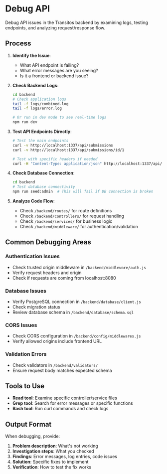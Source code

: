 # Debug API

Debug API issues in the Transitos backend by examining logs, testing endpoints, and analyzing request/response flow.

## Process

1. **Identify the Issue**:
   - What API endpoint is failing?
   - What error messages are you seeing?
   - Is it a frontend or backend issue?

2. **Check Backend Logs**:
   ```bash
   cd backend
   # Check application logs
   tail -f logs/combined.log
   tail -f logs/error.log
   
   # Or run in dev mode to see real-time logs
   npm run dev
   ```

3. **Test API Endpoints Directly**:
   ```bash
   # Test the main endpoints
   curl -v http://localhost:1337/api/submissions
   curl -v http://localhost:1337/api/submissions/id/1
   
   # Test with specific headers if needed
   curl -H "Content-Type: application/json" http://localhost:1337/api/submissions
   ```

4. **Check Database Connection**:
   ```bash
   cd backend
   # Test database connectivity
   npm run seed:admin  # This will fail if DB connection is broken
   ```

5. **Analyze Code Flow**:
   - Check `/backend/routes/` for route definitions
   - Check `/backend/controllers/` for request handling
   - Check `/backend/services/` for business logic
   - Check `/backend/middleware/` for authentication/validation

## Common Debugging Areas

### Authentication Issues
- Check trusted origin middleware in `/backend/middleware/auth.js`
- Verify request headers and origin
- Check if requests are coming from localhost:8080

### Database Issues  
- Verify PostgreSQL connection in `/backend/database/client.js`
- Check migration status
- Review database schema in `/backend/database/schema.sql`

### CORS Issues
- Check CORS configuration in `/backend/config/middlewares.js`
- Verify allowed origins include frontend URL

### Validation Errors
- Check validators in `/backend/validators/`
- Ensure request body matches expected schema

## Tools to Use

- **Read tool**: Examine specific controller/service files
- **Grep tool**: Search for error messages or specific functions
- **Bash tool**: Run curl commands and check logs

## Output Format

When debugging, provide:
1. **Problem description**: What's not working
2. **Investigation steps**: What you checked
3. **Findings**: Error messages, log entries, code issues
4. **Solution**: Specific fixes to implement
5. **Verification**: How to test the fix works